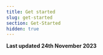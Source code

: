 ```yaml
---
title: Get started
slug: get-started
section: Get-Started
hidden: true
---
```


**Last updated 24th November 2023**


